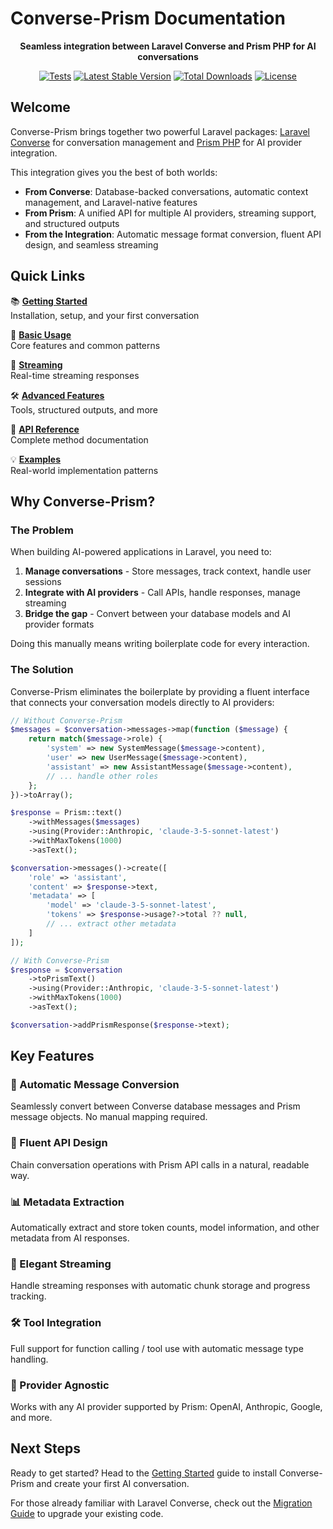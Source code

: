 # Converse-Prism Documentation

<div align="center">

**Seamless integration between Laravel Converse and Prism PHP for AI conversations**

[![Tests](https://github.com/elliottlawson/converse-prism/workflows/Tests/badge.svg)](https://github.com/elliottlawson/converse-prism/actions)
[![Latest Stable Version](https://poser.pugx.org/elliottlawson/converse-prism/v)](https://packagist.org/packages/elliottlawson/converse-prism)
[![Total Downloads](https://poser.pugx.org/elliottlawson/converse-prism/downloads)](https://packagist.org/packages/elliottlawson/converse-prism)
[![License](https://poser.pugx.org/elliottlawson/converse-prism/license)](https://packagist.org/packages/elliottlawson/converse-prism)

</div>

## Welcome

Converse-Prism brings together two powerful Laravel packages: [Laravel Converse](https://github.com/elliottlawson/converse) for conversation management and [Prism PHP](https://github.com/echolabsdev/prism) for AI provider integration. 

This integration gives you the best of both worlds:
- **From Converse**: Database-backed conversations, automatic context management, and Laravel-native features
- **From Prism**: A unified API for multiple AI providers, streaming support, and structured outputs
- **From the Integration**: Automatic message format conversion, fluent API design, and seamless streaming

## Quick Links

<div class="grid">

📚 **[Getting Started](getting-started.md)**  
Installation, setup, and your first conversation

🚀 **[Basic Usage](basic-usage.md)**  
Core features and common patterns

🌊 **[Streaming](streaming.md)**  
Real-time streaming responses

🛠️ **[Advanced Features](advanced-features.md)**  
Tools, structured outputs, and more

📖 **[API Reference](api-reference.md)**  
Complete method documentation

💡 **[Examples](examples.md)**  
Real-world implementation patterns

</div>

## Why Converse-Prism?

### The Problem

When building AI-powered applications in Laravel, you need to:
1. **Manage conversations** - Store messages, track context, handle user sessions
2. **Integrate with AI providers** - Call APIs, handle responses, manage streaming
3. **Bridge the gap** - Convert between your database models and AI provider formats

Doing this manually means writing boilerplate code for every interaction.

### The Solution

Converse-Prism eliminates the boilerplate by providing a fluent interface that connects your conversation models directly to AI providers:

```php
// Without Converse-Prism
$messages = $conversation->messages->map(function ($message) {
    return match($message->role) {
        'system' => new SystemMessage($message->content),
        'user' => new UserMessage($message->content),
        'assistant' => new AssistantMessage($message->content),
        // ... handle other roles
    };
})->toArray();

$response = Prism::text()
    ->withMessages($messages)
    ->using(Provider::Anthropic, 'claude-3-5-sonnet-latest')
    ->withMaxTokens(1000)
    ->asText();

$conversation->messages()->create([
    'role' => 'assistant',
    'content' => $response->text,
    'metadata' => [
        'model' => 'claude-3-5-sonnet-latest',
        'tokens' => $response->usage?->total ?? null,
        // ... extract other metadata
    ]
]);

// With Converse-Prism
$response = $conversation
    ->toPrismText()
    ->using(Provider::Anthropic, 'claude-3-5-sonnet-latest')
    ->withMaxTokens(1000)
    ->asText();

$conversation->addPrismResponse($response->text);
```

## Key Features

### 🔄 Automatic Message Conversion
Seamlessly convert between Converse database messages and Prism message objects. No manual mapping required.

### 🎯 Fluent API Design
Chain conversation operations with Prism API calls in a natural, readable way.

### 📊 Metadata Extraction
Automatically extract and store token counts, model information, and other metadata from AI responses.

### 🌊 Elegant Streaming
Handle streaming responses with automatic chunk storage and progress tracking.

### 🛠️ Tool Integration
Full support for function calling / tool use with automatic message type handling.

### 🔌 Provider Agnostic
Works with any AI provider supported by Prism: OpenAI, Anthropic, Google, and more.

## Next Steps

Ready to get started? Head to the [Getting Started](getting-started.md) guide to install Converse-Prism and create your first AI conversation.

For those already familiar with Laravel Converse, check out the [Migration Guide](migration-guide.md) to upgrade your existing code. 